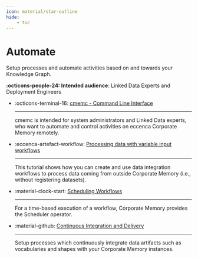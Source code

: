 ```yaml
---
icon: material/star-outline
hide:
    - toc
---
```

# Automate

Setup processes and automate activities based on and towards your Knowledge Graph.

**:octicons-people-24: Intended audience**: Linked Data Experts and Deployment Engineers

<div class="grid cards" markdown>

-   :octicons-terminal-16: [cmemc - Command Line Interface](cmemc-command-line-interface)

    ---

    cmemc is intended for system administrators and Linked Data experts, who want to automate and control activities on eccenca Corporate Memory remotely.

-   :eccenca-artefact-workflow: [Processing data with variable input workflows](processing-data-with-variable-input-workflows)

    ---

    This tutorial shows how you can create and use data integration workflows to process data coming from outside Corporate Memory (i.e., without registering datasets).

-   :material-clock-start: [Scheduling Workflows](scheduling-workflows)

    ---

    For a time-based execution of a workflow, Corporate Memory provides the Scheduler operator.

-   :material-github: [Continuous Integration and Delivery](continuous-integration)

    ---

    Setup processes which continuously integrate data artifacts such as vocabularies and shapes with your Corporate Memory instances.

</div>

